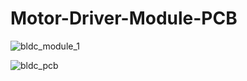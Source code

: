 # Motor-Driver-Module-PCB

![bldc_module_1](https://user-images.githubusercontent.com/59617257/161422586-ef8f2d31-188b-4322-8d3f-fb275a45e25f.png)



![bldc_pcb](https://user-images.githubusercontent.com/59617257/161422629-ea4abbb7-60c9-43d9-9a85-2e53a3ed3b2d.png)
 
